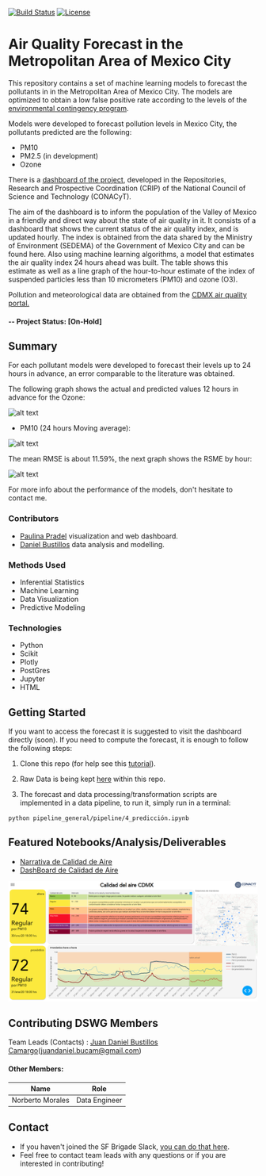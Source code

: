 [![Build Status](https://travis-ci.com/DanielBustillos/Pronostico-contaminacion-CDMX.svg?branch=master)](https://travis-ci.com/DanielBustillos/Pronostico-contaminacion-CDMX)
[![License](https://img.shields.io/pypi/l/pandas.svg)](https://github.com/pandas-dev/pandas/blob/master/LICENSE)
# Air Quality Forecast in the Metropolitan Area of   Mexico City

This repository contains a set of machine learning models to forecast the pollutants in in the Metropolitan Area of   Mexico City. The models are optimized to obtain a low false positive rate according to the levels of the [environmental contingency program](http://www.aire.cdmx.gob.mx/default.php).



Models were developed to forecast pollution levels in Mexico City, the pollutants predicted are the following:

  - PM10
  - PM2.5 (in development)
  - Ozone

  There is a [dashboard of the project](https://github.com/paupradel/calidad_aire_cdmx), developed in the Repositories, Research and Prospective Coordination (CRIP) of the National Council of Science and Technology (CONACyT).

  The aim of the dashboard is to inform the population of the Valley of Mexico in a friendly and direct way about the state of air quality in it. It consists of a dashboard that shows the current status of the air quality index, and is updated hourly. The index is obtained from the data shared by the Ministry of Environment (SEDEMA) of the Government of Mexico City and can be found here. Also using machine learning algorithms, a model that estimates the air quality index 24 hours ahead was built. The table shows this estimate as well as a line graph of the hour-to-hour estimate of the index of suspended particles less than 10 micrometers (PM10) and ozone (O3).


Pollution and meteorological data are obtained from the [CDMX air quality portal.](http://www.aire.cdmx.gob.mx/default.php)


#### -- Project Status: [On-Hold]

## Summary

For each pollutant models were developed to forecast their levels up to 24 hours in advance, an error comparable to the literature was obtained.

The following graph shows the actual and predicted values ​​12 hours in advance for the Ozone:

![alt text](https://github.com/DanielBustillos/Pronostico-contaminacion-CDMX/blob/master/assets/o3_comparacion_02-07-2019%2012:38_.png?raw=true)

- PM10 (24 hours Moving average):

![alt text](https://github.com/DanielBustillos/Pronostico-contaminacion-CDMX/blob/master/assets/o3_comparacion.png?raw=true)

The mean RMSE is about 11.59%, the next graph shows the RSME by hour:

![alt text](https://github.com/DanielBustillos/Pronostico-contaminacion-CDMX/blob/master/assets/scores.png?raw=true)

 For more info about the performance of the models, don't hesitate to contact me.


### Contributors

* [Paulina Pradel](https://github.com/paupradel) visualization and web dashboard.
* [Daniel Bustillos](https://github.com/DanielBustillos) data analysis and modelling.


### Methods Used
* Inferential Statistics
* Machine Learning
* Data Visualization
* Predictive Modeling

### Technologies
* Python
* Scikit
* Plotly
* PostGres
* Jupyter
* HTML

## Getting Started

If you want to access the forecast it is suggested to visit the dashboard directly (soon). If you need to compute the forecast, it is enough to follow the following steps:

1. Clone this repo (for help see this [tutorial](https://help.github.com/articles/cloning-a-repository/)).
2. Raw Data is being kept [here](https://github.com/DanielBustillos/Pronostico-contaminacion-CDMX/tree/master/datasets/por_hora) within this repo.


3. The forecast and data processing/transformation scripts are implemented in a data pipeline, to run it, simply run in a terminal:
  ```
  python pipeline_general/pipeline/4_predicción.ipynb
  ```

## Featured Notebooks/Analysis/Deliverables
* [Narrativa de Calidad de Aire](https://github.com/paupradel/airecdmx_narrativa)
* [DashBoard de Calidad de Aire](https://github.com/paupradel/calidad_aire_cdmx)

![tablero de calidad del aire](assets/tablero_scr.png)


## Contributing DSWG Members

Team Leads (Contacts) : [Juan Daniel Bustillos Camargo](https://github.com/DanielBustillos)(juandaniel.bucam@gmail.com)

#### Other Members:


|Name     |  Role   |
|---------|-----------------|
|Norberto Morales| Data Engineer |

## Contact
* If you haven't joined the SF Brigade Slack, [you can do that here](http://c4sf.me/slack).  
* Feel free to contact team leads with any questions or if you are interested in contributing!
